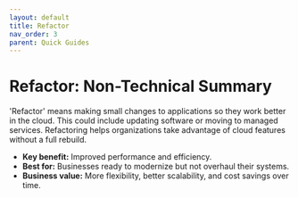 ```yaml
---
layout: default
title: Refactor
nav_order: 3
parent: Quick Guides
---
```


# Refactor: Non-Technical Summary

'Refactor' means making small changes to applications so they work better in the cloud. This could include updating software or moving to managed services. Refactoring helps organizations take advantage of cloud features without a full rebuild.

- **Key benefit:** Improved performance and efficiency.
- **Best for:** Businesses ready to modernize but not overhaul their systems.
- **Business value:** More flexibility, better scalability, and cost savings over time.
